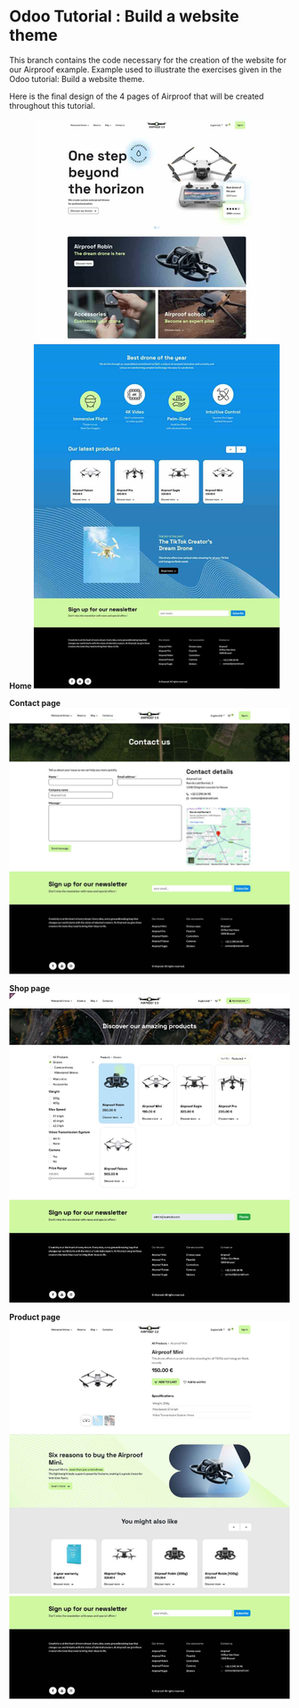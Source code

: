 # Odoo Tutorial : Build a website theme

This branch contains the code necessary for the creation of the website for our Airproof example.
Example used to illustrate the exercises given in the Odoo tutorial: Build a website theme.

Here is the final design of the 4 pages of Airproof that will be created throughout this tutorial.

**Home**
![Airproof home page](airproof-home-page.jpg)

**Contact page**
![Airproof contact page](airproof-contact-page.jpg)

**Shop page**
![Airproof shop page](airproof-shop-page.jpg)

**Product page**
![Airproof product page](airproof-product-page.jpg)
